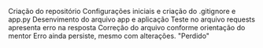 Criação do repositório
Configurações iniciais e criação do .gitignore e app.py
Desenvimento do arquivo app e aplicação
Teste no arquivo requests apresenta erro na resposta
Correção do arquivo conforme orientação do mentor
Erro ainda persiste, mesmo com alterações. "Perdido"
